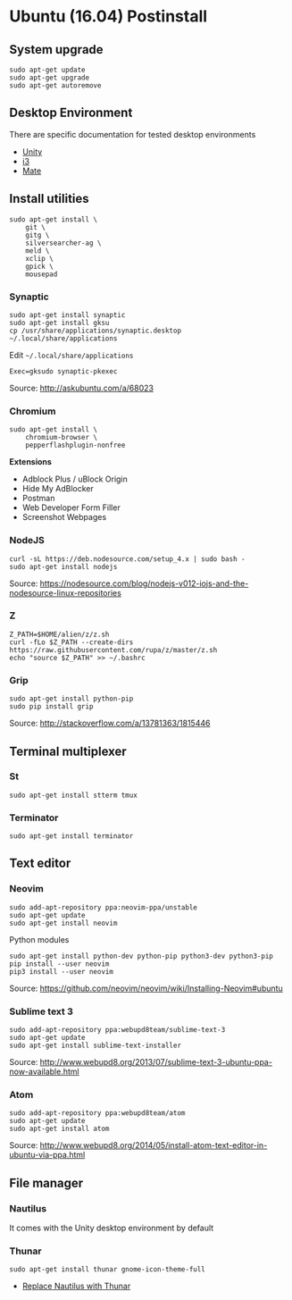 Ubuntu (16.04) Postinstall
===========================

System upgrade
--------------

    sudo apt-get update
    sudo apt-get upgrade
    sudo apt-get autoremove

Desktop Environment
-------------------

There are specific documentation for tested desktop environments

  * [Unity](ubuntu/unity.md)
  * [i3](ubuntu/i3.md)
  * [Mate](ubuntu/mate.md)

Install utilities
-----------------

    sudo apt-get install \
        git \
        gitg \
        silversearcher-ag \
        meld \
        xclip \
        gpick \
        mousepad

### Synaptic

    sudo apt-get install synaptic
    sudo apt-get install gksu
    cp /usr/share/applications/synaptic.desktop ~/.local/share/applications

Edit `~/.local/share/applications`

    Exec=gksudo synaptic-pkexec

Source: http://askubuntu.com/a/68023

### Chromium

    sudo apt-get install \
        chromium-browser \
        pepperflashplugin-nonfree

**Extensions**

  * Adblock Plus / uBlock Origin
  * Hide My AdBlocker
  * Postman
  * Web Developer Form Filler
  * Screenshot Webpages

### NodeJS

    curl -sL https://deb.nodesource.com/setup_4.x | sudo bash -
    sudo apt-get install nodejs

Source: https://nodesource.com/blog/nodejs-v012-iojs-and-the-nodesource-linux-repositories

### Z

    Z_PATH=$HOME/alien/z/z.sh
    curl -fLo $Z_PATH --create-dirs https://raw.githubusercontent.com/rupa/z/master/z.sh
    echo "source $Z_PATH" >> ~/.bashrc

### Grip

    sudo apt-get install python-pip
    sudo pip install grip

Source: http://stackoverflow.com/a/13781363/1815446

Terminal multiplexer
--------------------

### St

    sudo apt-get install stterm tmux

### Terminator

    sudo apt-get install terminator

Text editor
-----------

### Neovim

    sudo add-apt-repository ppa:neovim-ppa/unstable
    sudo apt-get update
    sudo apt-get install neovim
    
Python modules

    sudo apt-get install python-dev python-pip python3-dev python3-pip
    pip install --user neovim
    pip3 install --user neovim

Source: <https://github.com/neovim/neovim/wiki/Installing-Neovim#ubuntu>

### Sublime text 3

    sudo add-apt-repository ppa:webupd8team/sublime-text-3
    sudo apt-get update
    sudo apt-get install sublime-text-installer

Source: http://www.webupd8.org/2013/07/sublime-text-3-ubuntu-ppa-now-available.html

### Atom

    sudo add-apt-repository ppa:webupd8team/atom
    sudo apt-get update
    sudo apt-get install atom

Source: http://www.webupd8.org/2014/05/install-atom-text-editor-in-ubuntu-via-ppa.html

File manager
------------

### Nautilus

It comes with the Unity desktop environment by default

### Thunar

    sudo apt-get install thunar gnome-icon-theme-full

  * [Replace Nautilus with Thunar](http://ubuntuguide.net/install-thunar-file-browser-and-make-default-in-gnome)
